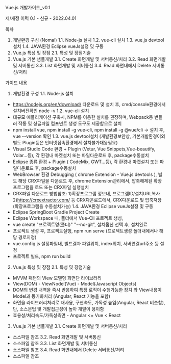 Vue.js 개발가이드_v0.1

제/개정 이력
0.1 - 신규 - 2022.04.01 

목차
1. 개발환경 구성 (Nomal)
1.1. Node-js 설치
1.2. vue-cli 설치
1.3. vue.js devtool설치
1.4. JAVA환경 Eclipse vueJs설정 및 구동
2. Vue.js 특성 및 장점
2.1. 특성 및 장점기술
3. Vue.js 기본 샘플개발
3.1. Create 화면개발 및 서버통신/처리
3.2. Read 화면개발 및 서버통신
3.3. List 화면개발 및 서버통신
3.4. Read 화면내에서 Delete 서버통신/처리

가이드 내용
1. 개발환경 구성
1.1. Node-js 설치
- https://nodejs.org/en/download/ 다운로드 및 설치 후,  cmd/console환경에서 설치버전확인 node -v
1.2. vue-cli 설치
- 대규모 애플리케이션 구축시, NPM를 이용한 설치를 권장하며, Webpack등 번들러 작동 및 싱글파일 컴포넌트 생성 도구도 제공함으로 설치
- npm install vue, npm install -g vue-cli, npm install -g @vue/cli -> 설치 후, vue --version 확인
1.3. vue.js devtool설치 (개발환경보안상, 기본개발환경이외 별도 Plugin등은 인터넷접속환경에서 설치불가대응필요)
- Visual Studio Code 환경 + Plugin (Vetur, Vue Snippets,Vue-beautify, Volar...등), 각 환경내 마켓설치 또는 파일다운로드 후, package수동설치
- Eclipse 종류 환경 + Plugin ( CodeMix, GWT...등), 각 환경내 마켓설치 또는 파일다운로드 후, package수동설치
- WebBrowser 환경 Debugging ( chrome Extension - Vue.js devtools ), 별도 해당 CRX파일을 다운로드 후, chrome Extension관리에서, 압축해제된 확장 프로그램을 로드 또는 CRX파일 실행설치
- CRX파일 다운로드 방법참조: 1)확장프로그램 정보내, 프로그램ID/설치URL복사 2)https://crxextractor.com/ 등 CRX다운로드에서, CRX다운로드 및 압축저장  (확장프로그램을 수동설치가능)
1.4. JAVA환경 Eclipse vueJs설정 및 구동
- Eclipse SpringBoot Gradle Project Create
- Eclipse Workspace 내, 폴더에서 Vue-Cli 프로젝트 생성, 
- vue create "프로젝트명(폴더)" "--no-git", 설치옵션 선택 후, 설치완료
- 프로젝트 생성 후, 프로젝트실행, npm run serve (프로젝트생성 폴더내에서나 해당 경로지정)
- vue.config.js 설정파일내, 빌드결과 파일위치, index위치, 서버연결url주소 등 설정
- 프로젝트 빌드, npm run build

2. Vue.js 특성 및 장점
2.1. 특성 및 장점기술
- MVVM 패턴의 VIew 모델형 화면단 라이브러리
- View(DOM) - ViewNodel(Vue) - Model(Javascript Objects)
- DOM의 변경 내역을 즉시 반응하여 특정 로직이 수행가능한 장치 와 View내용이 Model과 동기화처리 (Angular, React 기능을 포함)
- 화면을 라이브러리처리로 재사용, 구현속도, 가독성 높임(Angular, React 비슷함),  단, 소스문법 및 개발접근성이 높아 개발이 용이함
- 효용성/처리속도/가독성측면 - Angular <= Vue < React

3. Vue.js 기본 샘플개발
3.1. Create 화면개발 및 서버통신/처리
- 소스파일 참조 
3.2. Read 화면개발 및 서버통신
- 소스파일 참조
3.3. List 화면개발 및 서버통신
- 소스파일 참조
3.4. Read 화면내에서 Delete 서버통신/처리
- 소스파일 참조
